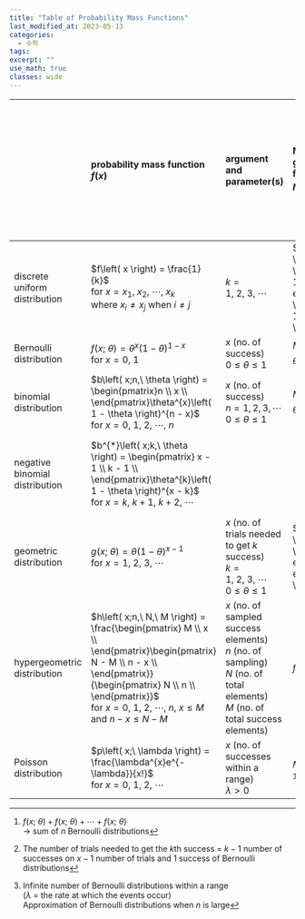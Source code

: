 ```yaml
---
title: "Table of Probability Mass Functions"
last_modified_at: 2023-05-13
categories:
  - 수학
tags:
excerpt: ""
use_math: true
classes: wide
---
```


||probability mass function<br>$f(x)$|argument and parameter(s)|Moment-generating function<br>$M_{X}\left( t \right) = E\left( e^{\text{tX}} \right)$|Moments<br>$\mu = E\left( X \right) = \sum_{x}^{}{x \cdot f(x)}$<br>$\sigma^{2} = \text{Var}\left( X \right) = \sum_{x}^{}{\left( x - \mu \right)^{2} \cdot f\left( x \right)}$|Remark|Corresponding of continuous distributions|R|
|:-|:-|:-|:-|:-|:-|:-|:-|
|discrete uniform distribution|$f\left( x \right) = \frac{1}{k}$<br>for $x = x_{1},\ x_{2},\ \cdots,\ x_{k}$<br>where $x_{i} \neq x_{j}$ when $i \neq j$|$k = 1,\ 2,\ 3,\ \cdots$|$M_{X}\left( t \right) = \frac{e^{t}\left( 1 - e^{\text{kt}} \right)}{k\left( 1 - e^{t} \right)}$|If $x = 1,\ 2,\ 3,\ \cdots,\ k$<br>$\mu = \frac{k + 1}{2}$<br>$\sigma^{2} = \frac{k^{2} - 1}{12}$||||
|Bernoulli distribution|$f\left( x;\ \theta \right) = \theta^{x}\left( 1 - \theta \right)^{1 - x}$<br>for $x = 0,\ 1$|$x$ (no. of success)<br>$0 \leq \theta \leq 1$|$M_{X}\left( t \right) = 1 + \theta\left( e^{t} - 1 \right)$|$\mu = \theta$<br>$\sigma^{2} = \theta(1 - \theta)$|Bernoulli distribution with $n = 1$|||
|binomial distribution|$b\left( x;n,\ \theta \right) = \begin{pmatrix}n \\ x \\ \end{pmatrix}\theta^{x}\left( 1 - \theta \right)^{n - x}$<br>for $x = 0,\ 1,\ 2,\ \cdots,\ n$|$x$ (no. of success)<br>$n = 1, 2, 3,\cdots$<br>$0 \leq \theta \leq 1$|$M_{X}\left( t \right) = \left\lbrack 1 + \theta\left( e^{t} - 1 \right) \right\rbrack^{n}$|$\mu = \text{nθ}$<br>$\sigma^{2} = \text{nθ}(1 - \theta)$|[^1]|Normal distribution of<br>$\mu = \text{nθ}$<br>$\sigma^{2} = \text{nθ}(1 - \theta)$|\[dpqr\]binom(x, n, p)
|negative binomial distribution|$b^{*}\left( x;k,\ \theta \right) = \begin{pmatrix} x - 1 \\ k - 1 \\ \end{pmatrix}\theta^{k}\left( 1 - \theta \right)^{x - k}$<br>for $x = k,\ k + 1,\ k + 2,\ \cdots$|||$\mu = \frac{k}{\theta}$<br>$\sigma^{2} = \frac{k}{\theta}\left( \frac{1}{\theta} - 1 \right)$|[^2]|||
|geometric distribution|$g\left( x;\ \theta \right) = \theta\left( 1 - \theta \right)^{x - 1}$<br>for $x = 1,\ 2,\ 3,\ \cdots$|$x$ (no. of trials needed to get $k$ success)<br>$k = 1,\ 2,\ 3,\ \cdots$<br>$0 \leq \theta \leq 1$|$M_{X}\left( t \right) = \frac{\theta e^{t}}{1 - e^{t}\left( 1 - \theta \right)}$|$\mu = \frac{1}{\theta}$<br>$\sigma^{2} = \frac{1 - \theta}{\theta^{2}}$|negative binomial distribution with $k = 1$|Exponential distribution||
|hypergeometric distribution|$h\left( x;n,\ N,\ M \right) = \frac{\begin{pmatrix} M \\ x \\ \end{pmatrix}\begin{pmatrix} N - M \\ n - x \\ \end{pmatrix}}{\begin{pmatrix} N \\ n \\ \end{pmatrix}}$<br>for $x = 0,\ 1,\ 2,\ \cdots,\ n$, $x \leq M$ and $n - x \leq N - M$|$x$ (no. of sampled success elements)<br>$n$ (no. of sampling)<br>$N$ (no. of total elements)<br>$M$ (no. of total success elements)|*fairly complex*|$\mu = \frac{\text{nM}}{N}$<br>$\sigma^{2} = \frac{\text{nM}\left( N - M \right)\left( N - n \right)}{N^{2}\left( N - 1 \right)}$||||
|Poisson distribution|$p\left( x;\ \lambda \right) = \frac{\lambda^{x}e^{- \lambda}}{x!}$<br>for $x = 0,\ 1,\ 2,\ \cdots$|$x$ (no. of successes within a range)<br>$\lambda > 0$|$M_{X}\left( t \right) = e^{\lambda(e^{t} - 1)}$|$\mu = \lambda$<br>$\sigma^{2} = \lambda$|[^3]||\[dpqr\]pois(x, lambda)|

[^1]: $f(x;\ \theta) + f(x;\ \theta) + \cdots + f(x;\ \theta)$<br>$\rightarrow$ sum of $n$ Bernoulli distributions

[^2]: The number of trials needed to get the $k$th success = $k - 1$ number of successes on $x - 1$ number of trials and $1$ success of Bernoulli distributions

[^3]: Infinite number of Bernoulli distributions within a range<br>($\lambda$ = the rate at which the events occur) <br>Approximation of Bernoulli distributions when $n$ is large

